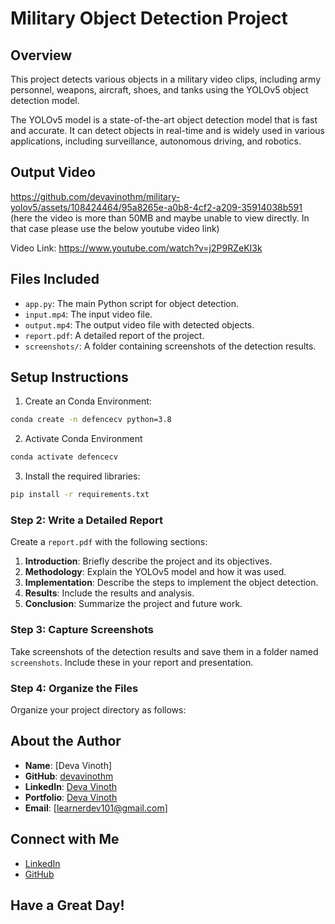 # Military Object Detection Project

## Overview

This project detects various objects in a military video clips, including army personnel, weapons, aircraft, shoes, and tanks using the YOLOv5 object detection model.

The YOLOv5 model is a state-of-the-art object detection model that is fast and accurate. It can detect objects in real-time and is widely used in various applications, including surveillance, autonomous driving, and robotics.

## Output Video

https://github.com/devavinothm/military-yolov5/assets/108424464/95a8265e-a0b8-4cf2-a209-35914038b591
(here the video is more than 50MB and maybe unable to view directly. In that case please use the below youtube video link)


Video Link: https://www.youtube.com/watch?v=j2P9RZeKI3k




## Files Included

- `app.py`: The main Python script for object detection.
- `input.mp4`: The input video file.
- `output.mp4`: The output video file with detected objects.
- `report.pdf`: A detailed report of the project.
- `screenshots/`: A folder containing screenshots of the detection results.

## Setup Instructions

1. Create an Conda Environment:

```sh
conda create -n defencecv python=3.8
```

2. Activate Conda Environment

```sh
conda activate defencecv
```

3. Install the required libraries:
   
```sh
pip install -r requirements.txt
```


### Step 2: Write a Detailed Report

Create a `report.pdf` with the following sections:

1. **Introduction**: Briefly describe the project and its objectives.
2. **Methodology**: Explain the YOLOv5 model and how it was used.
3. **Implementation**: Describe the steps to implement the object detection.
4. **Results**: Include the results and analysis.
5. **Conclusion**: Summarize the project and future work.

### Step 3: Capture Screenshots

Take screenshots of the detection results and save them in a folder named `screenshots`. Include these in your report and presentation.

### Step 4: Organize the Files

Organize your project directory as follows:


## About the Author

- **Name**: [Deva Vinoth]
- **GitHub**: [devavinothm](https://github.com/devavinothm/)
- **LinkedIn**: [Deva Vinoth](https://www.linkedin.com/in/devavinoth/)
- **Portfolio**: [Deva Vinoth](https://deva-vinoth.web.app/)
- **Email**: [learnerdev101@gmail.com]


## Connect with Me

- [LinkedIn](https://www.linkedin.com/in/devavinoth/)
- [GitHub](https://github.com/devavinothm/)

## Have a Great Day!
